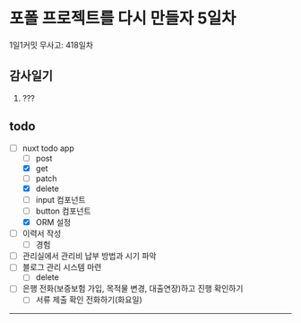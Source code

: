 # 포폴 프로젝트를 다시 만들자 5일차

1일1커밋 무사고: 418일차

## 감사일기

1. ???

## todo

- [ ] nuxt todo app
  - [ ] post
  - [x] get
  - [ ] patch
  - [x] delete
  - [ ] input 컴포넌트
  - [ ] button 컴포넌트
  - [x] ORM 설정
- [ ] 이력서 작성
  - [ ] 경험
- [ ] 관리실에서 관리비 납부 방법과 시기 파악
- [ ] 블로그 관리 시스템 마련
  - [ ] delete
- [ ] 은행 전화(보증보험 가입, 목적물 변경, 대출연장)하고 진행 확인하기
  - [ ] 서류 제출 확인 전화하기(화요일)

---

